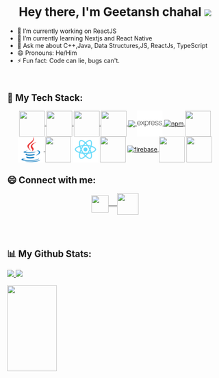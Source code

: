 <div align="center">
  
 

<h1>Hey there, I'm Geetansh chahal <img src="https://emojis.slackmojis.com/emojis/images/1531849430/4246/blob-sunglasses.gif?1531849430" width="40"/></h1>

</div>


- 🔭 I’m currently working on ReactJS
- 🌱 I’m currently learning Nextjs and React Native
- 💬 Ask me about C++,Java, Data Structures,JS, ReactJs, TypeScript
- 😄 Pronouns: He/Him
- ⚡ Fun fact: Code can lie, bugs can't.


<br/>


## 🚀 My Tech Stack:


<p align ="center"> 
    <a href="https://developer.mozilla.org/en-US/docs/Web/HTML" target="_blank"> <img align="center"src="https://img.icons8.com/color/48/000000/html-5.png" height="60" width="60"/> </a> 
    <a href="https://developer.mozilla.org/en-US/docs/Web/CSS" target="_blank"> <img align="center" src="https://img.icons8.com/color/48/000000/css3.png" height="60" width="60"/> </a> 
    <a href="https://getbootstrap.com" target="_blank"> <img align="center" src="https://img.icons8.com/color/48/000000/bootstrap.png" height="60" width="60"/> </a> 
    <a href="https://www.javascript.com/" target="_blank"> <img align="center" src="https://img.icons8.com/color/48/000000/javascript--v1.png" height="60" width="60"/> </a>
    <a href="https://nodejs.org" target="_blank"> <img align="center" src="https://img.icons8.com/color/48/000000/nodejs.png" width="60"/> </a>
    <a href="https://expressjs.com" target="_blank"> <img align="center" src="https://raw.githubusercontent.com/devicons/devicon/master/icons/express/express-original-wordmark.svg" alt="express" width="60" height="60"/> </a>
    <a href="https://www.npmjs.com/" target="_blank"> <img align="center" src="https://icongr.am/devicon/npm-original-wordmark.svg?size=128&color=ffffff" alt="npm" width="60" height="60"/> </a>
    <a href="https://www.geeksforgeeks.org/c-plus-plus/" target="_blank"><img align="center" src="https://img.icons8.com/color/48/000000/c-plus-plus-logo.png" height="60" width="60"/> </a>    
  <a href="https://www.java.com" target="_blank"><img align="center" src="https://raw.githubusercontent.com/devicons/devicon/master/icons/java/java-original.svg" height="60" width="60"/> </a>
    <a href="https://github.com/" target="_blank"><img align="center" src="https://img.icons8.com/color/48/000000/github--v3.png" height="60" width="60"/></a>
    <a href="https://reactjs.org/" target="_blank"> <img align="center"src="https://raw.githubusercontent.com/github/explore/80688e429a7d4ef2fca1e82350fe8e3517d3494d/topics/react/react.png" height="60" width="60"/></a> 
    <a href="https://code.visualstudio.com/" target="_blank"><img align="center" src="https://img.icons8.com/color/48/000000/visual-studio-code-2019.png" height="60" width="60"/></a> 
    <a href="https://firebase.google.com/" target="_blank"> <img align="center" src="https://www.vectorlogo.zone/logos/firebase/firebase-icon.svg" alt="firebase" width="60" height="50"/> </a> 
  <a href="https://www.mysql.com/" target="_blank"> <img align="center"src="https://img.icons8.com/color/48/000000/mysql.png" height="60" width="60"/></a> 
  <a href="https://www.linux.org/" target="_blank"> <img align="center"src="https://img.icons8.com/color/48/000000/linux.png" height="60" width="60"/></a> 
  
</p>

## 😄 Connect with me:
<p align ="center">
<a href="https://www.linkedin.com/in/geetansh-chahal-b7473b1b4/"><img align="center" src="https://raw.githubusercontent.com/rahuldkjain/github-profile-readme-generator/master/src/images/icons/Social/linked-in-alt.svg" height="40" width="40" /> &nbsp; &nbsp;
<a href = "mailto:geetanshchahal949@gmail.com"><img align="center" src="https://img.icons8.com/color/50/000000/gmail-new.png" height="50" width="50" /><a>
 </p>
<br>
<br>
    
## 📊 My Github Stats: 
 
<a href="https://github.com/GeetanshChahal">
    <img width="48%" src="https://github-readme-stats.vercel.app/api?username=GeetanshChahal&show_icons=true&theme=radical" />
 <img   width="48%" src="https://github-readme-streak-stats.herokuapp.com/?user=GeetanshChahal&theme=radical&hide_border=true&include_all_commits=true&hide_title=true" />
  <br>
  <br>
  
 <img   width="48%" height ="200px" left ="600px" align="center" src="https://github-readme-stats.vercel.app/api/top-langs/?username=GeetanshChahal&layout=compact&theme=radical&hide_border=true&hide_title=true" />
<br> 
 
<br>

</div>
